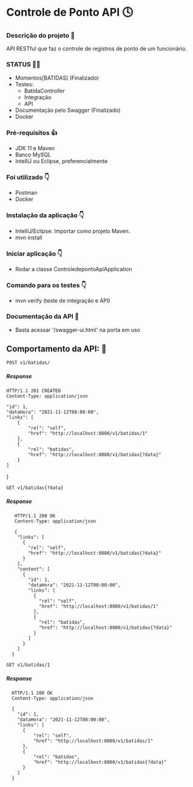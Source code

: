 # Controle de Ponto API :clock4:

### Descrição do projeto :seedling:

API RESTful que faz o controle de registros de ponto de um funcionário.

### STATUS :technologist:
- Momentos[BATIDAS] (Finalizado)
- Testes:
    - BatidaController
    - Integração
    - API
- Documentação pelo Swagger (Finalizado)
- Docker

### Pré-requisitos :thumbsup:

- JDK 11 e Maven
- Banco MySQL
- IntelliJ ou Eclipse, preferencialmente

### Foi utilizado :point_down:

- Postman
- Docker

### Instalação da aplicação :point_down:

- IntelliJ/Eclipse: Importar como projeto Maven.
- mvn install

### Iniciar aplicação :point_down:

- Rodar a classe ControledepontoApiApplication

### Comando para os testes :point_down:

- mvn verify (teste de integração e API)

### Documentação da API :speech_balloon:

- Basta acessar '/swagger-ui.html' na porta em uso

## Comportamento da API: :anger:

`POST v1/batidas/`

##### Response

    HTTP/1.1 201 CREATED
    Content-Type: application/json

    "id": 1,
    "dataHora": "2021-11-12T08:00:00",
    "links": [
        {
            "rel": "self",
            "href": "http://localhost:8080/v1/batidas/1"
        },
        {
            "rel": "batidas",
            "href": "http://localhost:8080/v1/batidas{?data}"
        }
    ]
}

`GET v1/batidas{?data}`

##### Response

       HTTP/1.1 200 OK
       Content-Type: application/json
         
       {
        "links": [
          {
            "rel": "self",
            "href": "http://localhost:8080/v1/batidas{?data}"
          }
        ],
        "content": [
          {
            "id": 1,
            "dataHora": "2021-11-12T08:00:00",
            "links": [
              {
                "rel": "self",
                "href": "http://localhost:8080/v1/batidas/1"
              },
              {
                "rel": "batidas",
                "href": "http://localhost:8080/v1/batidas{?data}"
              }
            ]
          }
        ]
      }       


`GET v1/batidas/1`

##### Response

      HTTP/1.1 200 OK
      Content-Type: application/json
      
      {
        "id": 1,
        "dataHora": "2021-11-12T08:00:00",
        "links": [
          {
              "rel": "self",
              "href": "http://localhost:8080/v1/batidas/1"
          },
          {
              "rel": "batidas",
              "href": "http://localhost:8080/v1/batidas{?data}"
          }
        ]
      }
     
    
    
